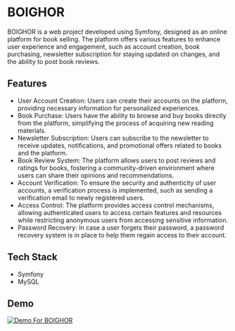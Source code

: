 
# BOIGHOR

BOIGHOR is a web project developed using Symfony, designed as an online platform for book selling. The platform offers various features to enhance user experience and engagement, such as account creation, book purchasing, newsletter subscription for staying updated on changes, and the ability to post book reviews.

## Features

- User Account Creation: Users can create their accounts on the platform, providing necessary information for personalized experiences.
- Book Purchase: Users have the ability to browse and buy books directly from the platform, simplifying the process of acquiring new reading materials.
- Newsletter Subscription: Users can subscribe to the newsletter to receive updates, notifications, and promotional offers related to books and the platform.
- Book Review System: The platform allows users to post reviews and ratings for books, fostering a community-driven environment where users can share their opinions and recommendations.
- Account Verification: To ensure the security and authenticity of user accounts, a verification process is implemented, such as sending a verification email to newly registered users.
- Access Control: The platform provides access control mechanisms, allowing authenticated users to access certain features and resources while restricting anonymous users from accessing sensitive information.
- Password Recovery: In case a user forgets their password, a password recovery system is in place to help them regain access to their account.
## Tech Stack

- Symfony
- MySQL

## Demo

[![Demo For BOIGHOR]()](https://www.youtube.com/watch?v=6aMBGTCjXx0)
